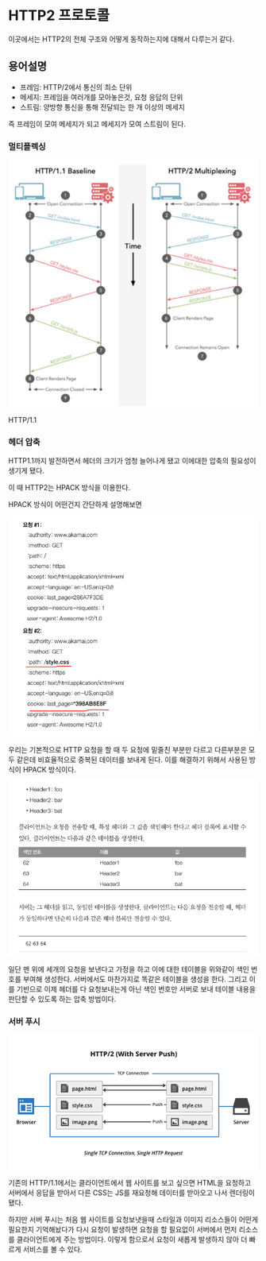# HTTP2 프로토콜

이곳에서는 HTTP2의 전체 구조와 어떻게 동작하는지에 대해서 다루는거 같다.

## 용어설명

- 프레임: HTTP/2에서 통신의 최소 단위
- 메세지: 프레임을 여러개를 모아놓은것, 요청 응답의 단위
- 스트림: 양방향 통신을 통해 전달되는 한 개 이상의 메세지

즉 프레임이 모여 메세지가 되고 메세지가 모여 스트림이 된다.


### 멀티플렉싱

![Alt text](image-1.png)



HTTP/1.1 

### 헤더 압축

HTTP1.1까지 발전하면서 헤더의 크기가 엄청 늘어나게 됐고 이에대한 압축의 필요성이 생기게 됐다. 

이 때 HTTP2는 HPACK 방식을 이용한다.

HPACK 방식이 어떤건지 간단하게 설명해보면

![Alt text](image-2.png)

우리는 기본적으로 HTTP 요청을 할 때 두 요청에 밑줄친 부분만 다르고 다른부분은 모두 같은데 비효율적으로 중복된 데이터를 보내게 된다. 이를 해결하기 위해서 사용된 방식이 HPACK 방식이다. 

![Alt text](image-3.png)

일단 맨 위에 세개의 요청을 보낸다고 가정을 하고 이에 대한 테이블을 위와같이 색인 번호를 부여해 생성한다. 
서버에서도 마찬가지로 똑같은 테이블을 생성을 한다. 그리고 이를 기반으로 이제 헤더를 다 요청보내는게 아닌 색인 번호만 서버로 보내 테이블 내용을 판단할 수 있도록 하는 압축 방법이다.  

### 서버 푸시

![Alt text](image-4.png)

기존의 HTTP/1.1에서는 클라이언트에서 웹 사이트를 보고 싶으면 HTML을 요청하고 서버에서 응답을 받아서 다른 CSS는 JS를 재요청해 데이터를 받아오고 나서 렌더링이 됐다. 

하지만 서버 푸시는 처음 웹 사이트를 요청보냇을때 스타일과 이미지 리소스들이 어떤게 필요한지 기억해놨다가 다시 요청이 발생하면 요청을 할 필요없이 서버에서 먼저 리소스를 클라이언트에게 주는 방법이다. 이렇게 함으로서 요청이 새롭게 발생하지 않아 더 빠르게 서비스를 볼 수 있다.

